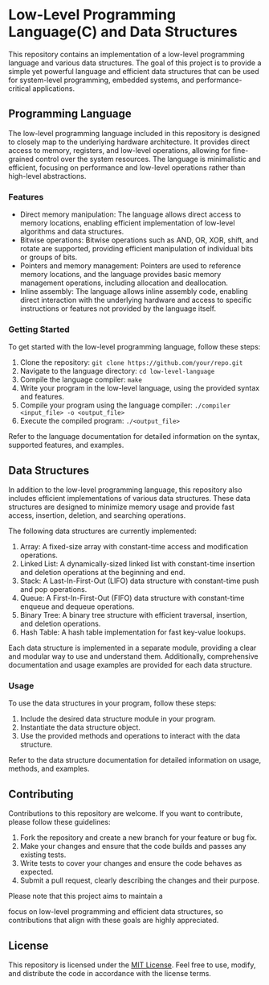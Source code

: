 # Low-Level Programming Language(C) and Data Structures

This repository contains an implementation of a low-level programming language and various data structures. The goal of this project is to provide a simple yet powerful language and efficient data structures that can be used for system-level programming, embedded systems, and performance-critical applications.

## Programming Language

The low-level programming language included in this repository is designed to closely map to the underlying hardware architecture. It provides direct access to memory, registers, and low-level operations, allowing for fine-grained control over the system resources. The language is minimalistic and efficient, focusing on performance and low-level operations rather than high-level abstractions.

### Features

- Direct memory manipulation: The language allows direct access to memory locations, enabling efficient implementation of low-level algorithms and data structures.
- Bitwise operations: Bitwise operations such as AND, OR, XOR, shift, and rotate are supported, providing efficient manipulation of individual bits or groups of bits.
- Pointers and memory management: Pointers are used to reference memory locations, and the language provides basic memory management operations, including allocation and deallocation.
- Inline assembly: The language allows inline assembly code, enabling direct interaction with the underlying hardware and access to specific instructions or features not provided by the language itself.

### Getting Started

To get started with the low-level programming language, follow these steps:

1. Clone the repository: `git clone https://github.com/your/repo.git`
2. Navigate to the language directory: `cd low-level-language`
3. Compile the language compiler: `make`
4. Write your program in the low-level language, using the provided syntax and features.
5. Compile your program using the language compiler: `./compiler <input_file> -o <output_file>`
6. Execute the compiled program: `./<output_file>`

Refer to the language documentation for detailed information on the syntax, supported features, and examples.

## Data Structures

In addition to the low-level programming language, this repository also includes efficient implementations of various data structures. These data structures are designed to minimize memory usage and provide fast access, insertion, deletion, and searching operations.

The following data structures are currently implemented:

1. Array: A fixed-size array with constant-time access and modification operations.
2. Linked List: A dynamically-sized linked list with constant-time insertion and deletion operations at the beginning and end.
3. Stack: A Last-In-First-Out (LIFO) data structure with constant-time push and pop operations.
4. Queue: A First-In-First-Out (FIFO) data structure with constant-time enqueue and dequeue operations.
5. Binary Tree: A binary tree structure with efficient traversal, insertion, and deletion operations.
6. Hash Table: A hash table implementation for fast key-value lookups.

Each data structure is implemented in a separate module, providing a clear and modular way to use and understand them. Additionally, comprehensive documentation and usage examples are provided for each data structure.

### Usage

To use the data structures in your program, follow these steps:

1. Include the desired data structure module in your program.
2. Instantiate the data structure object.
3. Use the provided methods and operations to interact with the data structure.

Refer to the data structure documentation for detailed information on usage, methods, and examples.

## Contributing

Contributions to this repository are welcome. If you want to contribute, please follow these guidelines:

1. Fork the repository and create a new branch for your feature or bug fix.
2. Make your changes and ensure that the code builds and passes any existing tests.
3. Write tests to cover your changes and ensure the code behaves as expected.
4. Submit a pull request, clearly describing the changes and their purpose.

Please note that this project aims to maintain a

 focus on low-level programming and efficient data structures, so contributions that align with these goals are highly appreciated.

## License

This repository is licensed under the [MIT License](LICENSE). Feel free to use, modify, and distribute the code in accordance with the license terms.
